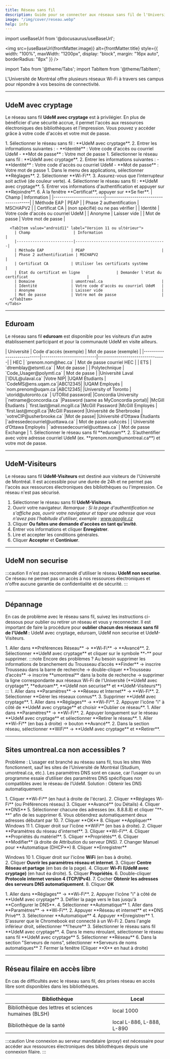 ```yaml
---
title: Réseau sans fil
description: Guide pour se connecter aux réseaux sans fil de l'Université de Montréal.
image: "/img/cover/reseau.webp"
help: info
---
```


import useBaseUrl from '@docusaurus/useBaseUrl';

<img 
  src={useBaseUrl(frontMatter.image)} 
  alt={frontMatter.title} 
  style={{
    width: "100%",
    maxWidth: "1200px",
    display: "block",
    margin: "16px auto",
    borderRadius: "8px"
  }} 
/>


import Tabs from '@theme/Tabs';
import TabItem from '@theme/TabItem';

L'Université de Montréal offre plusieurs réseaux Wi-Fi à travers ses campus pour répondre à vos besoins de connectivité.

---

## UdeM avec cryptage

Le réseau sans fil **UdeM avec cryptage** est à privilégier. En plus de bénéficier d'une sécurité accrue, il permet l'accès aux ressources électroniques des bibliothèques et l'impression. Vous pouvez y accéder grâce à votre code d'accès et votre mot de passe.

<Tabs groupId="os-wifi-udem">
  <TabItem value="macos" label="macOS">
    1. Sélectionner le réseau sans fil : **UdeM avec cryptage**.  
    2. Entrer les informations suivantes :  
       - **Identité** : Votre code d'accès ou courriel UdeM  
       - **Mot de passe** : Votre mot de passe
  </TabItem>

  <TabItem value="windows" label="Windows">
    1. Sélectionner le réseau sans fil : **UdeM avec cryptage**.  
    2. Entrer les informations suivantes :  
       - **Identité** : Votre code d'accès ou courriel UdeM  
       - **Mot de passe** : Votre mot de passe  
  </TabItem>

  <TabItem value="ios" label="iOS">
    1. Dans le menu des applications, sélectionner **Réglages**.  
    2. Sélectionner **Wi-Fi**.  
    3. Assurez-vous que l’interrupteur soit activé (de couleur verte).
    4. Sélectionner le réseau sans fil : **UdeM avec cryptage**.  
    5. Entrer vos informations d'authentification et appuyer sur **Rejoindre**.  
    6. À la fenêtre **Certificat**, appuyer sur **Se fier**.  
  </TabItem>

  <TabItem value="android" label="Android">
    <Tabs>
      <TabItem value="android10" label="Version 10 ou antérieur">
        | Champ                   | Information                            |
        |-------------------------|----------------------------------------|
        | Méthode EAP            | PEAP                                  |
        | Phase 2 authentification | MSCHAPV2                             |
        | Certificat CA          | (non spécifié) ou ne pas vérifier     |
        | Identité               | Votre code d'accès ou courriel UdeM   |
        | Anonyme                | Laisser vide                          |
        | Mot de passe           | Votre mot de passe                    |
      </TabItem>

      <TabItem value="android11" label="Version 11 ou ultérieur">
        | Champ                   | Information                            |
        |-------------------------|----------------------------------------|
        | Méthode EAP            | PEAP                                  |
        | Phase 2 authentification | MSCHAPV2                             |
        | Certificat CA          | Utiliser les certificats système       |
        | État du certificat en ligne                | Demander l'état du certificat                          |
        | Domaine                | umontreal.ca                          |
        | Identité               | Votre code d'accès ou courriel UdeM   |
        | Anonyme                | Laisser vide                          |
        | Mot de passe           | Votre mot de passe                    |
      </TabItem>
    </Tabs>
  </TabItem>
</Tabs>

---

## Eduroam

Le réseau sans fil **eduroam** est disponible pour les visiteurs d’un autre établissement participant et pour la communauté UdeM en visite ailleurs.

<Tabs groupId="eduroam-access">
  <TabItem value="visitors" label="Visiteurs à l'UdeM">
    | Université                | Code d'accès (exemple)    | Mot de passe (exemple)         |
    |---------------------------|---------------------------|---------------------------------|
    | HEC                      | `prenom.nom@hec.ca`        | Mot de passe courriel HEC      |
    | ETS                      | `dtremblay@etsmtl.ca`      | Mot de passe                   |
    | Polytechnique            | `Code_Usager@polymtl.ca`   | Mot de passe                   |
    |Université Laval |`IDUL@ulaval.ca` |Votre NIP|
        |UQAM Étudiants | `CodeMS@ens.uqam.ca`|ABC12345|
        |UQAM Employés | `nom.prenom@uqam.ca`|ABC12345|
        |University of Toronto | `utorid@utoronto.ca`  | UTORid password|
        |Concordia University |`netname@concordia.ca` |Password (same as MyConcordia portal)|
        |McGill Étudiants | `first.last@mail.mcgill.ca`|McGill Password
        |McGill Employés | `first.last@mcgill.ca`|McGill Password
        |Université de Sherbrooke | `votreCIP@usherbrooke.ca` |Mot de passe|
        |Université d’Ottawa Étudiants |`adressedecourriel@uottawa.ca` | Mot de passe uoAccès |
        | Université d’Ottawa Employés | `adressedecourriel@uottawa.ca` | Mot de passe Exchange |
  </TabItem>

  <TabItem value="udem-visiting" label="Communauté UdeM en visite ailleurs">
    1. Sélectionner le réseau sans fil **eduroam**.  
    2. S’authentifier avec votre adresse courriel UdeM (ex. **prenom.nom@umontreal.ca**) et votre mot de passe.
  </TabItem>
</Tabs>

---

## UdeM-Visiteurs

Le réseau sans fil **UdeM-Visiteurs** est destiné aux visiteurs de l'Université de Montréal. Il est accessible pour une durée de 24h et ne permet pas l'accès aux ressources électroniques des bibliothèques ou l'impression. Ce réseau n'est pas sécurisé.

 1. Sélectionner le réseau sans fil **UdeM-Visiteurs**.
 2. Ouvrir votre navigateur.
 *Remarque : Si la page d'authentification ne s'affiche pas, ouvrir votre navigateur et taper une adresse que vous n'avez pas l'habitude d'utiliser, exemple : www.google.cz*
 3. Cliquer **Ou faites une demande d'accèes en tant qu'invité**.
 4. Entrer vos informations et cliquer **Enregistrer**.
 5. Lire et accepter les conditions générales.
 6. Cliquer **Accepter** et **Continiuer**. 

---

## UdeM non securise

:::caution
Il n'est pas recommandé d'utiliser le réseau **UdeM non securise**. Ce réseau ne permet pas un accès à nos ressources électroniques et n'offre aucune garantie de confidentialité et de sécurité.
:::

---

## Dépannage

En cas de problème avec le réseau sans fil, suivez les instructions ci-dessous pour oublier ou retirer un réseau et vous y reconnecter. Il est important de faire la procédure pour **oublier chacun des réseaux sans fil de l'UdeM :** UdeM avec cryptage, eduroam, UdeM non securise et UdeM-Visiteurs.

<Tabs groupId="os-troubleshoot">
  <TabItem value="macos" label="macOS">
    1. Aller dans **Préférences Réseau** → **Wi-Fi** → **Avancé**.  
    2. Sélectionner **UdeM avec cryptage** et cliquer sur le symbole **-** pour supprimer.  
    :::note
    Encore des problèmes ? Au besoin supprimer les informations de branchement du Trousseau d’accès
    **Finder** → inscrire Trousseau dans la barre de recherche → double-cliquer **Trousseau d’accès** → inscrire
    **umontreal** dans la boite de recherche → supprimer la ligne correspondante aux réseaux Wi-Fi de l'Université (**UdeM avec cryptage**, **eduroam**, **UdeM non securise** et **UdeM-Visiteurs**)
    :::
  </TabItem>

  <TabItem value="windows" label="Windows">
    1. Aller dans **Paramètres** → **Réseau et Internet** → **Wi-Fi**.  
    2. Sélectionner **Gérer les réseaux connus**.  
    3. Supprimer **UdeM avec cryptage**.
  </TabItem>

  <TabItem value="ios" label="iOS">
    1. Aller dans **Réglages** → **Wi-Fi**.  
    2. Appuyer l'icône "i" à côté de **UdeM avec cryptage** et choisir **Oublier ce réseau**.
  </TabItem>

  <TabItem value="android" label="Android">
    1. Aller dans **Paramètres** → **Wi-Fi**.  
    2. Appuyer longuement sur le réseau **UdeM avec cryptage** et sélectionner **Retirer le réseau**.
  </TabItem>

  <TabItem value="chromebook" label="Chromebook">
    1. Aller **Wi-Fi** (en bas à droite) →  bouton **Avancé**.
    2. Dans la section réseau, sélectionner **WiFi** → **UdeM avec cryptage** et **Retirer**.
  </TabItem>
</Tabs>

---

## Sites umontreal.ca non accessibles ?

Problème : L’usager est branché au réseau sans fil, tous les sites Web fonctionnent, sauf les sites de
l’Université de Montréal (Studium, umontreal.ca, etc.). Les paramètres DNS sont en cause, car l’usager ou
un programme essaie d’utiliser des paramètres DNS spécifiques non compatibles avec le réseau de l’UdeM.
Solution : Obtenir les DNS automatiquement.

<Tabs groupId="os-troubleshoot-2">
  <TabItem value="macos" label="macOS">
    1. Cliquer **Wi-Fi** (en haut à droite de l'écran).   
    2. Cliquer **Réglages Wi-Fi** (ou Préférences réseau)
    3. Cliquer **Avancé** (ou Détails)
    4. Cliquer **DNS**
    5. Sélectionner chacune des adresses (ex. 8.8.8.8) et cliquer "**-**" afin de les supprimer
    6. Vous obtiendrez automatiquement deux adresses débutant par 10.
    7. Cliquer **OK**
    8. Cliquer **Appliquer**
  </TabItem>

  <TabItem value="windows" label="Windows">
  Windows 11
    1. Cliquer droit sur l'icône **WiFi** (en bas à droite).  
    2. Cliquer **Paramètres du réseau d'internet**.
    3. Cliquer **Wi-Fi**.
    4. Cliquer **Propriétés du matériel**.
    5. Cliquer **Propriétés**.
    6. Cliquer **Modifier** (à droite de Attribution du serveur DNS).
    7. Changer Manuel pour **Automatique (DHCP**)
    8. Cliquer **Enregistrer**
   
Windows 10
    1. Cliquer droit sur l'icône **WiFi** (en bas à droite).  
    2. Cliquer **Ouvrir les paramètres réseau et internet**.
    3. Cliquer **Centre Réseau et partage** (en bas de la page).
    4. Cliquer **Wi-Fi (UdeM avec cryptage)** (en haut èa droite).
    5. Cliquer **Propriétés**.
    6. Double-cliquer **Protocole internet version 4 (TCP/IPv4)**.
    7. Cocher **Obtenir les adresses des serveurs DNS automatiquement**.
    8. Cliquer **OK**
  </TabItem>

  <TabItem value="ios" label="iOS">
    1. Aller dans **Réglages** → **Wi-Fi**.  
    2. Appuyer l'icône "i" à côté de **UdeM avec cryptage**
    3. Défiler la page vers le bas jusqu'à **Configurer le DNS**.
    4. Sélectionner **Automatique**
  </TabItem>

  <TabItem value="android" label="Android">
    1. Aller dans **Paramètres** → **Wi-Fi**.  
    2. Appuyer **Réseau et internet** et **DNS Privé**.
    3. Sélectionner **Automatique**
    4. Appuyer **Enregistrer**
  </TabItem>

  <TabItem value="chromebook" label="Chromebook">
    1. S'assurer que le Chromebook est connecté à un Wi-Fi
    2. Dans l'angle inférieur droit, sélectionner **l'heure**
    3. Sélectionner le réseau sans fil **UdeM avec cryptage**.
    4. Dans le menu réroulant, sélectionner le réseau sans fil **UdeM avec cryptage**
    5. Sélectionner **Réseau**
    6. Dans la section "Serveurs de noms", sélectionner **Serveurs de noms automatiques**
    7. Fermer la fenêtre (Cliquer **X** en haut à droite)
  </TabItem>
</Tabs>

---

## Réseau filaire en accès libre

En cas de difficultés avec le réseau sans fil, des prises réseau en accès libre sont disponibles dans les bibliothèques.

| Bibliothèque                             | Local                          |
|------------------------------------------|--------------------------------|
| Bibliothèque des lettres et sciences humaines (BLSH) | local 1000                     |
| Bibliothèque de la santé                 | local L-886, L-888, L-890     |

:::caution
Une connexion au serveur mandataire (*proxy*) est nécessaire pour accéder aux ressources électroniques des bibliothèques depuis une connexion filaire.
:::